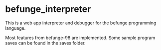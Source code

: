 # befunge_interpreter
This is a web app interpreter and debugger for the befunge programming language.

Most features from befunge-98 are implemented. Some sample program saves can be found in the saves folder.
